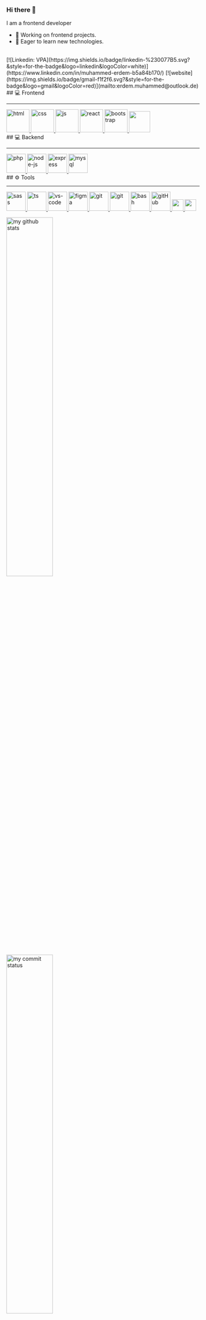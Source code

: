 ### Hi there 👋
I am a frontend developer 
- 🔭 Working on frontend projects.
- 🌱 Eager to learn new technologies.
<br>
[![Linkedin: VPA](https://img.shields.io/badge/linkedin-%230077B5.svg?&style=for-the-badge&logo=linkedin&logoColor=white)](https://www.linkedin.com/in/muhammed-erdem-b5a84b170/)
[![website](https://img.shields.io/badge/gmail-f1f2f6.svg?&style=for-the-badge&logo=gmail&logoColor=red)](mailto:erdem.muhammed@outlook.de)
<br>
## 💻 Frontend <br>
<hr>
<a href="#" target="_blank"> <img src="https://cdn.icon-icons.com/icons2/2107/PNG/512/file_type_html_icon_130541.png" alt="html" height="60"/> </a>
<a href="#" target="_blank"> <img src="https://cdn.icon-icons.com/icons2/2107/PNG/512/file_type_css_icon_130661.png" alt="css" height="60"/> </a>
<a href="#" target="_blank"> <img src="https://cdn.icon-icons.com/icons2/2108/PNG/512/javascript_icon_130900.png" alt="js" height="60"/> </a>
<a href="#" target="_blank"> <img src="https://cdn.icon-icons.com/icons2/2107/PNG/512/file_type_vue_icon_130078.png" alt="react" width="60"/> </a>
<a href="#" target="_blank"> <img src="https://cdn.icon-icons.com/icons2/2415/PNG/512/bootstrap_plain_wordmark_logo_icon_146620.png" alt="bootstrap" height="60"/> </a>
<a href="#" target="_blank"> <img src="https://cdn.icon-icons.com/icons2/2415/PNG/512/jquery_original_wordmark_logo_icon_146447.png" height="55"/> </a>
<br>
## 💻 Backend <br>
<hr>
<a href="#" target="_blank"> <img src="https://cdn.icon-icons.com/icons2/2107/PNG/512/file_type_php_icon_130266.png" alt="php" height="50"/> </a>
<a href="#" target="_blank"> <img src="https://cdn.icon-icons.com/icons2/2415/PNG/512/nodejs_original_logo_icon_146411.png" alt="node-js" height="50"/> </a>
<a href="#" target="_blank"> <img src="https://cdn.buttercms.com/4XpulFfySpWyYTXuaVL2" alt="express" height="50" /> </a>
<a href="#" target="_blank"> <img src="https://cdn.icon-icons.com/icons2/2415/PNG/512/mysql_original_wordmark_logo_icon_146417.png" alt="mysql" height="50" /> </a>
<br>
## ⚙ Tools <br>
<hr>
<a href="#" target="_blank"> <img src="https://cdn-icons-png.flaticon.com/512/919/919831.png" alt="sass" height="50"/> </a>
<a href="#" target="_blank"> <img src="https://cdn-icons-png.flaticon.com/512/5968/5968381.png" alt="ts" height="50"/> </a>
<a href="#" target="_blank"> <img src="https://www.pngitem.com/pimgs/m/80-800968_vscode-visual-studio-logo-png-transparent-png.png" alt="vs-code" height="50"/> </a>
<a href="#" target="_blank"> <img src="https://cdn.icon-icons.com/icons2/2699/PNG/512/figma_logo_icon_171159.png" alt="figma" height="50"/> </a>
<a href="#" target="_blank"> <img src="https://cdn-icons-png.flaticon.com/512/733/733609.png" alt="git" height="50"/> </a>
<a href="#" target="_blank"> <img src="https://avatars.githubusercontent.com/u/18133?s=200&v=4" alt="git" height="50"/> </a>
<a href="#" target="_blank"> <img src="https://www.vectorlogo.zone/logos/gnu_bash/gnu_bash-icon.svg" alt="bash" height="50"/> </a>
<a href="#" target="_blank"> <img src="https://cdn-icons-png.flaticon.com/512/733/733609.png" alt="gitHub" height="50"/> </a>
<a href="#" target="_blank"> <img src="https://upload.wikimedia.org/wikipedia/commons/thumb/b/b9/Slack_Technologies_Logo.svg/1280px-Slack_Technologies_Logo.svg.png" height="30"/> </a>
<a href="#" target="_blank"> <img src="https://cdn.icon-icons.com/icons2/2397/PNG/512/microsoft_office_teams_logo_icon_145726.png" height="30"/> </a><br>
<p align="left">
<img src="https://github-readme-stats.vercel.app/api?username=erdem-muhammed&theme=buefy " alt="my github stats" width="49%"/></p>
<p align="left"><img src="https://github-readme-streak-stats.herokuapp.com/?user=erdem-muhammed&theme=buefy&" alt="my commit status" width="49%" /> </p>
[![Top Langs](https://github-readme-stats.vercel.app/api/top-langs/?username=erdem-muhammed&langs_count=8)](https://github.com/anuraghazra/github-readme-stats)


